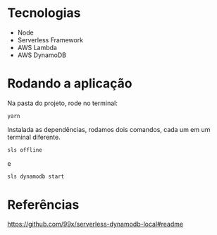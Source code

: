 # Tecnologias
 - Node
 - Serverless Framework
 - AWS Lambda
 - AWS DynamoDB

# Rodando a aplicação

Na pasta do projeto, rode no terminal:

```bash
yarn
```

Instalada as dependências, rodamos dois comandos, cada um em um terminal diferente.
```bash
sls offline
```
e
```bash
sls dynamodb start
```
# Referências

https://github.com/99x/serverless-dynamodb-local#readme